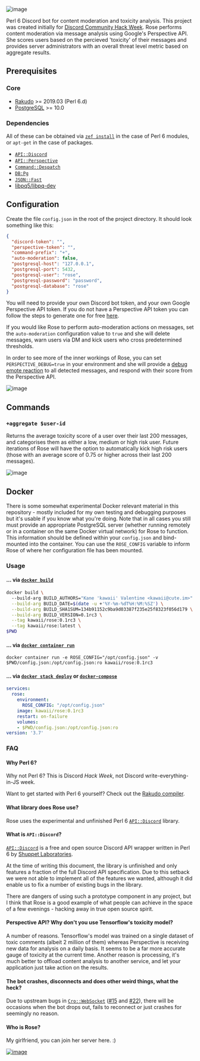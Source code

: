 ![image](https://user-images.githubusercontent.com/12242877/60367703-d2d1bf80-99e6-11e9-8102-aca14491ac1c.png)

Perl 6 Discord bot for content moderation and toxicity analysis. This project was created initially for [Discord Community Hack Week](https://blog.discordapp.com/discord-community-hack-week-build-and-create-alongside-us-6b2a7b7bba33). Rose performs content moderation via message analysis using Google's Perspective API. She scores users based on the percieved 'toxicity' of their messages and provides server administrators with an overall threat level metric based on aggregate results. 

## Prerequisites

### Core
- [Rakudo](https://rakudo.org/files) >= 2019.03 (Perl 6.d)
- [PostgreSQL](https://www.postgresql.org/download/) >= 10.0

### Dependencies
All of these can be obtained via [`zef install`](https://github.com/ugexe/zef) in the case of Perl 6 modules, or `apt-get` in the case of packages.
- [`API::Discord`](https://github.com/shuppet/p6-api-discord)
- [`API::Perspective`](https://github.com/shuppet/p6-api-perspective)
- [`Command::Despatch`](https://github.com/shuppet/p6-command-despatch)
- [`DB:Pg`](https://github.com/CurtTilmes/perl6-dbpg)
- [`JSON::Fast`](https://github.com/timo/json_fast)
- [libpq5/libpq-dev](https://packages.debian.org/jessie/libpq-dev)

## Configuration
Create the file `config.json` in the root of the project directory. It should look something like this:
```json
{
  "discord-token": "",
  "perspective-token": "",
  "command-prefix": "+",
  "auto-moderation": false,
  "postgresql-host": "127.0.0.1",
  "postgresql-port": 5432,
  "postgresql-user": "rose",
  "postgresql-password": "password",
  "postgresql-database": "rose"
}
```
You will need to provide your own Discord bot token, and your own Google Perspective API token. If you do not have a Perspective API token you can follow the steps to generate one for free [here](https://github.com/conversationai/perspectiveapi/blob/master/quickstart.md#perspective-api-quickstart).

If you would like Rose to perform auto-moderation actions on messages, set the `auto-moderation` configuration value to `true` and she will delete messages, warn users via DM and kick users who cross predetermined thresholds.

In order to see more of the inner workings of Rose, you can set `PERSPECTIVE_DEBUG=true` in your environment and she will provide a [debug emote reaction](https://github.com/kawaii/p6-rose/blob/07468651766834812a4fe6842bec863097acb647/lib/Rose/Controller/Actions.pm6#L25-L37) to all detected messages, and respond with their score from the Perspective API.

![image](https://user-images.githubusercontent.com/12242877/60193711-10d8b300-9830-11e9-9da4-4ccc785bfbc6.png)

## Commands

### `+aggregate $user-id`

Returns the average toxicity score of a user over their last 200 messages, and categorises them as either a low, medium or high risk user. Future iterations of Rose will have the option to automatically kick high risk users (those with an average score of 0.75 or higher across their last 200 messages).

![image](https://user-images.githubusercontent.com/12242877/60301309-f2a2ae00-9928-11e9-9dae-4d0076fdb7d7.png)

## Docker

There is some somewhat experimental Docker relevant material in this repository - mostly included for my own testing and debugging purposes but it's usable if you know what you're doing. Note that in all cases you still must provide an appropriate PostgreSQL server (whether running remotely or in a container on the same Docker virtual network) for Rose to function. This information should be defined within your `config.json` and bind-mounted into the container. You can use the `ROSE_CONFIG` variable to inform Rose of where her configuration file has been mounted.

### Usage

#### ... via [`docker build`](https://docs.docker.com/engine/reference/commandline/build/)
```sh
docker build \                
  --build-arg BUILD_AUTHORS="Kane 'kawaii' Valentine <kawaii@cute.im>" \
  --build-arg BUILD_DATE=$(date -u +'%Y-%m-%dT%H:%M:%SZ') \
  --build-arg BUILD_SHA1SUM=134b91152c9ba9d03387f235e25f8323f056d179 \
  --build-arg BUILD_VERSION=0.1rc3 \
  --tag kawaii/rose:0.1rc3 \
  --tag kawaii/rose:latest \
$PWD
```

#### ... via [`docker container run`](https://docs.docker.com/engine/reference/commandline/container_run/)

```
docker container run -e ROSE_CONFIG="/opt/config.json" -v $PWD/config.json:/opt/config.json:ro kawaii/rose:0.1rc3
```

#### ... via [`docker stack deploy`](https://docs.docker.com/engine/reference/commandline/stack_deploy/) or [`docker-compose`](https://github.com/docker/compose)

```yaml
services:
  rose:
    environment:
      ROSE_CONFIG: "/opt/config.json"
    image: kawaii/rose:0.1rc3
    restart: on-failure
    volumes:
    - $PWD/config.json:/opt/config.json:ro
version: '3.7'
```

### FAQ

#### Why Perl 6?

Why not Perl 6? This is Discord _Hack Week_, not Discord write-everything-in-JS week.

Want to get started with Perl 6 yourself? Check out the [Rakudo compiler](https://rakudo.org/).

#### What library does Rose use?

Rose uses the experimental and unfinished Perl 6 [`API::Discord`](https://github.com/shuppet/p6-api-discord) library.

#### What is `API::Discord`?

[`API::Discord`](https://github.com/shuppet/p6-api-discord) is a free and open source Discord API wrapper written in Perl 6 by [Shuppet Laboratories](https://github.com/shuppet).

At the time of writing this document, the library is unfinished and only features a fraction of the full Discord API specification. Due to this setback we were not able to implement all of the features we wanted, although it did enable us to fix a number of existing bugs in the library.

There are dangers of using such a prototype component in any project, but I think that Rose is a good example of what people can achieve in the space of a few evenings - hacking away in true open source spirit.

#### Perspective API? Why don't you use Tensorflow's toxicity model?

A number of reasons. Tensorflow's model was trained on a single dataset of toxic comments (albeit 2 million of them) whereas Perspective is receiving new data for analysis on a daily basis. It seems to be a far more accurate gauge of toxicity at the current time. Another reason is processing, it's much better to offload content analysis to another service, and let your application just take action on the results.

#### The bot crashes, disconnects and does other weird things, what the heck?

Due to upstream bugs in [`Cro::WebSocket`](https://github.com/croservices/cro-websocket) ([#15](https://github.com/croservices/cro-websocket/issues/15) and [#22](https://github.com/croservices/cro-websocket/issues/22)), there will be occasions when the bot drops out, fails to reconnect or just crashes for seemingly no reason.

#### Who is Rose?

My girlfriend, you can join her server here. :)

[![image](https://discordapp.com/api/guilds/262268073363505164/embed.png?style=banner2)](https://discord.gg/cute)
